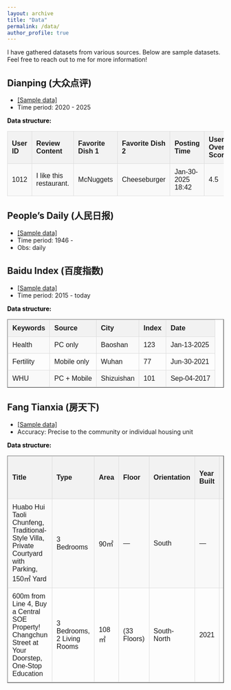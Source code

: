 ```yaml
---
layout: archive
title: "Data"
permalink: /data/
author_profile: true
---
```


I have gathered datasets from various sources. Below are sample datasets. Feel free to reach out to me for more information!

## Dianping (大众点评)
*  <a href="/files/sample_data/select_review.csv">[Sample data]</a>
*  Time period: 2020 - 2025


**<font color="black">Data structure: </font>** 
<html lang="en">
<head>
    <meta charset="UTF-8">
    <meta name="viewport" content="width=device-width, initial-scale=1.0">
    <title>Styled Table</title>
    <style>
        table {
            width: 100%;
            border-collapse: collapse;
            text-align: left;
            font-family: Arial, sans-serif;
        }
        th, td {
            border: 1px solid #ddd;
            padding: 10px;
        }
        th {
            background-color: #f2f2f2; /* 灰色表头 */
            font-weight: bold;
        }
        tr:nth-child(even) {
            background-color: #f9f9f9; /* 隔行变色 */
        }
    </style>
</head>
<body>

<table>
    <tr>
        <th>User ID</th>
        <th>Review Content</th>
        <th>Favorite Dish 1</th>
        <th>Favorite Dish 2</th>
        <th>Posting Time</th>
        <th>User Overall Score</th>
        <th>Taste Rating</th>
        <th>Service Rating</th>
        <th>Restaurant Name</th>
        <th>Location</th>
        <th>Latitude</th>
        <th>Longitude</th>
    </tr>
    <tr>
        <td>1012</td>
        <td>I like this restaurant.</td>
        <td>McNuggets</td>
        <td>Cheeseburger</td>
        <td>Jan-30-2025 18:42</td>
        <td>4.5</td>
        <td>5</td>
        <td>4</td>
        <td>Los Pollos Hermanos</td>
        <td>Albuquerque</td>
        <td>35°06′39″N</td>
        <td>106°36′36″W</td>
    </tr>
</table>

</body>
</html>

## People’s Daily (人民日报)
*   <a href="/files/sample_data/peopledaily.zip">[Sample data]</a>
*   Time period: 1946 - 
*   Obs: daily

## Baidu Index (百度指数)
*   <a href="/files/sample_data/Insurance.xlsx">[Sample data]</a>
*   Time period: 2015 - today

**<font color="black">Data structure: </font>** 
<table border="1" cellspacing="0" cellpadding="5">
    <tr>
        <th>Keywords</th>
        <th>Source</th>
        <th>City</th>
        <th>Index</th>
        <th>Date</th>
    </tr>
    <tr>
        <td>Health</td>
        <td>PC only</td>
        <td>Baoshan</td>
        <td>123</td>
        <td>Jan-13-2025</td>
    </tr>
    <tr>
        <td>Fertility</td>
        <td>Mobile only</td>
        <td>Wuhan</td>
        <td>77</td>
        <td>Jun-30-2021</td>
    </tr>
    <tr>
        <td>WHU</td>
        <td>PC + Mobile</td>
        <td>Shizuishan</td>
        <td>101</td>
        <td>Sep-04-2017</td>
    </tr>
</table>

## Fang Tianxia (房天下)
*   <a href="/files/Pre_owned_house_price.csv">[Sample data]</a>
*   Accuracy: Precise to the community or individual housing unit
 
**<font color="black">Data structure: </font>** 

<table border="1" cellspacing="0" cellpadding="5">  
    <tr>  
        <th>Title</th>  
        <th>Type</th>  
        <th>Area</th>  
        <th>Floor</th>  
        <th>Orientation</th>  
        <th>Year Built</th>  
        <th>Total Price (10,000 CNY)</th>  
        <th>Unit Price (CNY/㎡)</th>  
        <th>Address</th>  
        <th>Community</th>  
    </tr>  
    <tr>  
        <td>Huabo Hui Taoli Chunfeng, Traditional-Style Villa, Private Courtyard with Parking, 150㎡ Yard</td>  
        <td>3 Bedrooms</td>  
        <td>90㎡</td>  
        <td>—</td>  
        <td>South</td>  
        <td>—</td>  
        <td>240.0</td>  
        <td>26,666</td>  
        <td>Houguan Zhiyin Lake - Zhiyin Lake Avenue, near Huabo Hui</td>  
        <td>Huabo Hui Taoli Chunfeng</td>  
    </tr>  
    <tr>  
        <td>600m from Line 4, Buy a Central SOE Property! Changchun Street at Your Doorstep, One-Stop Education</td>  
        <td>3 Bedrooms, 2 Living Rooms</td>  
        <td>108㎡</td>  
        <td>(33 Floors)</td>  
        <td>South-North</td>  
        <td>2021</td>  
        <td>65.0</td>  
        <td>6,018</td>  
        <td>Caidian - Lianhua Lake Avenue (Opposite Hanyang No.1 High School)</td>  
        <td>China State Construction Jinxiuchucheng</td>  
    </tr> 
</table>
